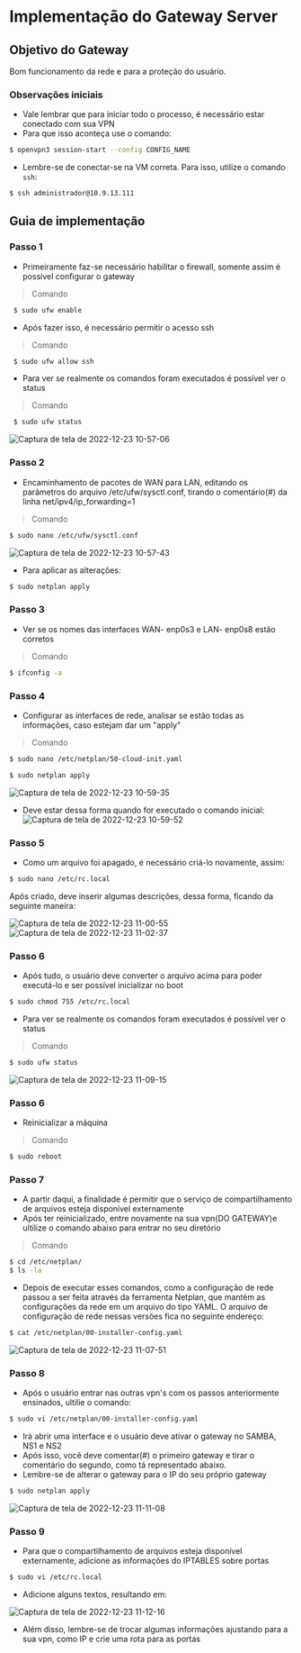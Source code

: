 
# Implementação do Gateway Server

## Objetivo do Gateway 
Bom funcionamento da rede e para a proteção do usuário.

### Observações iniciais
* Vale lembrar que para iniciar todo o processo, é necessário estar conectado com sua VPN
* Para que isso aconteça use o comando:
```bash
$ openvpn3 session-start --config CONFIG_NAME
```

* Lembre-se de conectar-se na VM correta. Para isso, utilize o comando ```ssh```:
```bash
$ ssh administrador@10.9.13.111
```

## Guia de implementação

### Passo 1
* Primeiramente faz-se necessário habilitar o firewall, somente assim é possivel configurar o gateway
> Comando
```bash
 $ sudo ufw enable
```
* Após fazer isso, é necessário permitir o acesso ssh 
> Comando
```bash
 $ sudo ufw allow ssh
```
* Para ver se realmente os comandos foram executados é possível ver o status
> Comando
```bash
 $ sudo ufw status
```
![Captura de tela de 2022-12-23 10-57-06](https://user-images.githubusercontent.com/80183918/209347549-b906d254-4353-4331-ba38-841393b4ce80.png)

### Passo 2
* Encaminhamento de pacotes de WAN para LAN, editando os parâmetros do arquivo /etc/ufw/sysctl.conf, tirando o comentário(#) da linha net/ipv4/ip_forwarding=1
> Comando
```bash
$ sudo nano /etc/ufw/sysctl.conf
```
![Captura de tela de 2022-12-23 10-57-43](https://user-images.githubusercontent.com/80183918/209347633-97ef0f7b-b12d-4452-831f-dec606a54663.png)

* Para aplicar as alterações:
```bash
$ sudo netplan apply
```

### Passo 3
* Ver se os nomes das interfaces WAN- enp0s3  e LAN- enp0s8 estão corretos
> Comando
```bash
$ ifconfig -a
```

### Passo 4
* Configurar as interfaces de rede, analisar se estão todas as informações, caso estejam dar um "apply"
> Comando
```bash
$ sudo nano /etc/netplan/50-cloud-init.yaml 
```
```bash
$ sudo netplan apply
```
![Captura de tela de 2022-12-23 10-59-35](https://user-images.githubusercontent.com/80183918/209347925-50d38b20-45c9-4ca5-8762-1801054b5501.png)
* Deve estar dessa forma quando for executado o comando inicial:
![Captura de tela de 2022-12-23 10-59-52](https://user-images.githubusercontent.com/80183918/209347932-6ff4a29f-4357-45b6-b9de-048a35cf9705.png)

### Passo 5
* Como um arquivo foi apagado, é necessário criá-lo novamente, assim:
```bash
$ sudo nano /etc/rc.local
```
Após criado, deve inserir algumas descrições, dessa forma, ficando da seguinte maneira:

![Captura de tela de 2022-12-23 11-00-55](https://user-images.githubusercontent.com/80183918/209348299-4ef5cecf-ee81-4a27-ae94-73a8f28b370a.png)
![Captura de tela de 2022-12-23 11-02-37](https://user-images.githubusercontent.com/80183918/209348260-16a14715-c4f4-47da-8a97-12241d2ee39b.png)


### Passo 6
* Após tudo, o usuário deve converter o arquivo acima para poder executá-lo e ser possível inicializar no boot
```bash
$ sudo chmod 755 /etc/rc.local
```
* Para ver se realmente os comandos foram executados é possível ver o status
> Comando
```bash
$ sudo ufw status
```
![Captura de tela de 2022-12-23 11-09-15](https://user-images.githubusercontent.com/80183918/209349236-38edf215-2f5b-430c-9c9d-9dc5e313365d.png)

### Passo 6
* Reinicializar a máquina 
> Comando
```bash
$ sudo reboot
```
### Passo 7
* A partir daqui, a finalidade é permitir que o serviço de compartilhamento de arquivos esteja disponível externamente
* Após ter reinicializado, entre novamente na sua vpn(DO GATEWAY)e ultilize o comando abaixo para entrar no seu diretório
> Comando
```bash
$ cd /etc/netplan/
$ ls -la
```
* Depois de executar esses comandos, como a configuração de rede passou a ser feita através da ferramenta Netplan, que mantém as configurações da rede em um arquivo do tipo YAML. O arquivo de configuração de rede nessas versões fica no seguinte endereço:
```bash
$ cat /etc/netplan/00-installer-config.yaml
```
![Captura de tela de 2022-12-23 11-07-51](https://user-images.githubusercontent.com/80183918/209349042-b84e20c2-9121-4265-ad6d-b9f7ec5fa001.png)

### Passo 8 
* Após o usuário entrar nas outras vpn's com os passos anteriormente ensinados, ultilie o comando:
```bash
$ sudo vi /etc/netplan/00-installer-config.yaml
```
* Irá abrir uma interface e o usuário deve ativar o gateway no SAMBA, NS1 e NS2
* Após isso, você deve comentar(#) o primeiro gateway e tirar o comentário do segundo, como tá representado abaixo.
* Lembre-se de alterar o gateway para o IP do seu próprio gateway
```bash
$ sudo netplan apply
```
![Captura de tela de 2022-12-23 11-11-08](https://user-images.githubusercontent.com/80183918/209349478-562f5fbe-95d7-43aa-9a7b-fe2b431c1351.png)

### Passo 9
* Para que o compartilhamento de arquivos esteja disponível externamente, adicione as informações do IPTABLES sobre portas
```bash
$ sudo vi /etc/rc.local
```
* Adicione  alguns textos, resultando em:

![Captura de tela de 2022-12-23 11-12-16](https://user-images.githubusercontent.com/80183918/209349623-0befec9f-b753-4131-bb15-8fbd14e63eff.png)

* Além disso, lembre-se de trocar algumas informações ajustando para a sua vpn, como IP e crie uma rota para as portas

